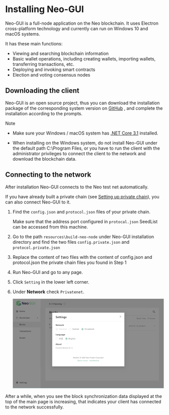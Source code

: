 # Installing Neo-GUI

Neo-GUI is a full-node application on the Neo blockchain. It uses Electron cross-platform technology and currently can run on Windows 10 and macOS systems.

It has these main functions:

- Viewing and searching blockchain information
- Basic wallet operations, including creating wallets, importing wallets, transferring transactions, etc.
- Deploying and invoking smart contracts
- Election and voting consensus nodes

## Downloading the client

Neo-GUI is an open source project, thus you can download the installation package of the corresponding system version on [GitHub](https://github.com/neo-ngd/Neo3-GUI/releases) , and complete the installation according to the prompts.

> [!Note]
>
> - Make sure your Windows / macOS system has [.NET Core 3.1](https://dotnet.microsoft.com/download/dotnet-core/current/runtime) installed.
>
> - When installing on the Windows system, do not install Neo-GUI under the default path C:\Program Files, or you have to run the client with the administrator privileges to connect the client to the network and download the blockchain data.

## Connecting to the network

After installation Neo-GUI connects to the Neo test net automatically. 

If you have already built a private chain (see [Setting up private chain](../../develop/network/private-chain/solo.md)), you can also connect Neo-GUI to it.

1. Find the `config.json` and `protocol.json` files of your private chain.

   Make sure that the address port configured in `protocal.json` SeedList can be accessed from this machine.

2. Go to the path `resources\build-neo-node` under Neo-GUI installation directory and find the two files `config.private.json` and `protocol.private.json` 

3. Replace the content of two files with the content of config.json and protocol.json the private chain files you found in Step 1

4. Run Neo-GUI and go to any page.

5. Click `Setting` in the lower left corner.

6. Under **Network** check `Privatenet`.

   ![](../../assets/guinetwork.png)

After a while, when you see the block synchronization data displayed at the top of the main page is increasing, that indicates your client has connected to the network successfully. 